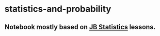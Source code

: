 # statistics-and-probability

## Notebook mostly based on [JB Statistics](https://www.jbstatistics.com/) lessons.
